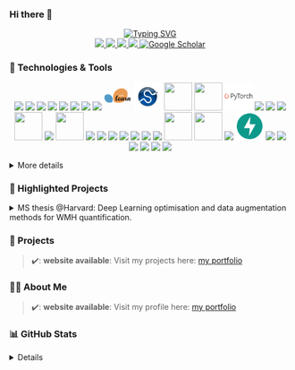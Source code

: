 ### Hi there 👋

<p align="center">
<a href="https://github.com/lasopablo">
    <img src="https://readme-typing-svg.demolab.com?font=Georgia&size=22&duration=1500&pause=10&multiline=true&width=600&height=100&lines=Pablo+Laso;Software+Engineer+and+Data+Scientist;MS+CS+at+Harvard+and+UT+(Netherlands);." alt="Typing SVG" />

   
    
    
</a>
<br/>
    
<a href="https://lasopablo.github.io/vcard_portfolio/">
    <img src="https://img.shields.io/badge/Website-lasopablo.github.io-1f425f?style=flat-square">
</a>
<a href="https://lasopablo.github.io/resume.pdf">
    <img src="https://img.shields.io/badge/Resume-PDF-critical?style=flat-square&logo=adobe&logoColor=white">
</a>  
<a href="https://www.linkedin.com/in/lasopablo/">
    <img src="https://img.shields.io/badge/-LinkedIn-0077B5?style=flat-square&logo=linkedin&logoColor=white">
</a>
<a href="mailto:plaso@kth.se">
    <img src="https://img.shields.io/badge/-Email-D14836?style=flat-square&logo=gmail&logoColor=white">
</a>
<a href="https://scholar.google.com/citations?user=fg-K6PIAAAAJ&hl=en" target="_blank">
    <img alt='Google Scholar' src='https://img.shields.io/badge/Scholar-4285F4?style=flat&logo=GoogleScholar&logoColor=white'>
</a>
</p>


### 🔧 Technologies & Tools


<p align="center">
  <img src="https://img.icons8.com/color/48/000000/c-plus-plus-logo.png">
  <img src="https://img.icons8.com/color/48/000000/python.png">
  <img src="https://img.icons8.com/?size=48&id=r5Y16PcDkoWI&format=png&color=000000">
  <img src="https://img.icons8.com/?size=48&id=CLvQeiwFpit4&format=png&color=000000">
  <img src="https://img.icons8.com/?size=48&id=9MJf0ngDwS8z&format=png&color=000000">
  <img src="https://img.icons8.com/?size=48&id=17842&format=png&color=000000">
  <img src="https://img.icons8.com/color/48/000000/pandas.png">
  <img src="https://img.icons8.com/color/48/000000/numpy.png">
  <img src="https://raw.githubusercontent.com/github/explore/main/topics/scikit-learn/scikit-learn.png" width="50" height="50"">
  <img src="https://raw.githubusercontent.com/github/explore/main/topics/scipy/scipy.png" width="50" height="50">
  <img src="https://www.opensourceforu.com/wp-content/uploads/2017/01/Illustration-2D-Plotting.jpg" width="50" height="50">
  <img src="https://cdn-b.saashub.com/images/app/service_logos/182/p54xtlu2fsl4/large.png?1626158441" width="50" height="50">
  <img src="https://raw.githubusercontent.com/github/explore/main/topics/pytorch/pytorch.png" width="50" height="50">
  <img src="https://img.icons8.com/color/48/000000/mysql-logo.png">
  <img src="https://img.icons8.com/color/48/000000/postgreesql.png">
  <img src="https://img.icons8.com/color/48/000000/mongodb.png">
  <img src="https://static-00.iconduck.com/assets.00/aws-dynamodb-icon-454x512-53ebjxww.png" width="50" height="50">
  <img src="https://logowik.com/content/uploads/images/hadoop7135.jpg" height="50">
  <img src="https://cdn.icon-icons.com/icons2/2699/PNG/512/apache_spark_logo_icon_170560.png" width="50" height="50">
  <img src="https://img.icons8.com/color/48/000000/javascript.png">
  <img src="https://img.icons8.com/color/48/000000/nodejs.png">
  <img src="https://img.icons8.com/color/48/000000/react-native.png">
  <img src="https://img.icons8.com/color/48/000000/css3.png">
  <img src="https://img.icons8.com/?size=48&id=44807&format=png">
  <img src="https://img.icons8.com/color/48/000000/amazon-web-services.png">
  <img src="https://img.icons8.com/color/48/000000/azure-1.png">
  <img src="https://encrypted-tbn0.gstatic.com/images?q=tbn:ANd9GcQtgdeliEiCynaZMB2giC3G-dPnSuY4Y8--gw&s" width="50" height="50">
  <img src="https://nordicapis.com/wp-content/uploads/How-to-Create-an-API-Using-The-Flask-Framework.png" width="50" height="50">
  <img src="https://img.icons8.com/color/48/000000/django.png">
  <img src="https://raw.githubusercontent.com/github/explore/main/topics/fastapi/fastapi.png" width="50" height="50">
  <img src="https://img.icons8.com/color/48/000000/git.png">
  <img src="https://img.icons8.com/color/48/000000/docker.png">
  <img src="https://img.icons8.com/color/48/000000/kubernetes.png">
  <img src="https://img.icons8.com/color/48/000000/microsoft-excel-2019.png">
  <img src="https://img.icons8.com/color/48/000000/tableau-software.png">
  <img src="https://img.icons8.com/color/48/000000/power-bi.png">
</p>


<details>
<summary>More details</summary>

#### Programming
<p align="center">
  <img src="https://img.shields.io/badge/Code-C%2B%2B-blue?style=for-the-badge&logo=c%2B%2B&logoColor=white">
  <img src="https://img.shields.io/badge/Code-Python-yellow?style=for-the-badge&logo=python&logoColor=white">
  <img src="https://img.shields.io/badge/Code-MATLAB-orange?style=for-the-badge&logo=matlab&logoColor=white">
  <img src="https://img.shields.io/badge/Code-R-green?style=for-the-badge&logo=r&logoColor=white">
  <img src="https://img.shields.io/badge/Scripting-Bash-red?style=for-the-badge&logo=gnu-bash&logoColor=white">
  <img src="https://img.shields.io/badge/OS-Linux-purple?style=for-the-badge&logo=linux&logoColor=white">
</p>


#### Data Science Tools
<p align="center">
  <img src="https://img.shields.io/badge/Lib-Pandas-150458?style=for-the-badge&logo=pandas&logoColor=white">
  <img src="https://img.shields.io/badge/Lib-NumPy-013243?style=for-the-badge&logo=numpy&logoColor=white">
  <img src="https://img.shields.io/badge/Lib-Scikit_learn-yellow?style=for-the-badge&logo=numpy&logoColor=white">
  <img src="https://img.shields.io/badge/Lib-SciPy-8CAAE6?style=for-the-badge&logo=scipy&logoColor=white">
  <img src="https://img.shields.io/badge/Lib-Matplotlib-11557C?style=for-the-badge&logo=matplotlib&logoColor=white">
  <img src="https://img.shields.io/badge/Lib-Seaborn-6f5499?style=for-the-badge&logo=seaborn&logoColor=white">
  <img src="https://img.shields.io/badge/Lib-PyTorch-EE4C2C?style=for-the-badge&logo=pytorch&logoColor=white">
</p>

#### Data Management & Big Data
<p align="center">
  <img src="https://img.shields.io/badge/Tools-MySQL-4479A1?style=for-the-badge&logo=mysql&logoColor=white">
  <img src="https://img.shields.io/badge/Tools-PostgreSQL-336791?style=for-the-badge&logo=postgresql&logoColor=white">
  <img src="https://img.shields.io/badge/Tools-MongoDB-47A248?style=for-the-badge&logo=mongodb&logoColor=white">
  <img src="https://img.shields.io/badge/Tools-DynamoDB-4053D6?style=for-the-badge&logo=amazon-dynamodb&logoColor=white">
  <img src="https://img.shields.io/badge/Tools-Hadoop-yellow?style=for-the-badge&logo=amazon-dynamodb&logoColor=white">
  <img src="https://img.shields.io/badge/Tools-PySpark-E25A1C?style=for-the-badge&logo=apache-spark&logoColor=white">
</p>

#### Full-stack Development
<p align="center">
  <img src="https://img.shields.io/badge/Code-JavaScript-yellow?style=for-the-badge&logo=javascript&logoColor=white">
  <img src="https://img.shields.io/badge/Tools-Node.js-339933?style=for-the-badge&logo=node.js&logoColor=white">
  <img src="https://img.shields.io/badge/Code-React-61DAFB?style=for-the-badge&logo=react&logoColor=black">
  <img src="https://img.shields.io/badge/Code-CSS-blue?style=for-the-badge&logo=css3&logoColor=white">
  <img src="https://img.shields.io/badge/Code-Effect-green?style=for-the-badge&logo=effect&logoColor=white">
</p>

#### Cloud Technologies
<p align="center">
  <img src="https://img.shields.io/badge/Tools-AWS-232F3E?style=for-the-badge&logo=amazon-aws&logoColor=white">
  <img src="https://img.shields.io/badge/Tools-Azure-0078D4?style=for-the-badge&logo=microsoft-azure&logoColor=white">
  <img src="https://img.shields.io/badge/Tools-Vercel-000000?style=for-the-badge&logo=vercel&logoColor=white">
  <img src="https://img.shields.io/badge/Tools-Flask-000000?style=for-the-badge&logo=flask&logoColor=white">
  <img src="https://img.shields.io/badge/Tools-Django-092E20?style=for-the-badge&logo=django&logoColor=white">
  <img src="https://img.shields.io/badge/Tools-FastAPI-009688?style=for-the-badge&logo=fastapi&logoColor=white">
</p>

#### Version Control & CI/CD
<p align="center">
  <img src="https://img.shields.io/badge/Tools-Git-F05032?style=for-the-badge&logo=git&logoColor=white">
  <img src="https://img.shields.io/badge/Tools-Docker-2496ED?style=for-the-badge&logo=docker&logoColor=white">
  <img src="https://img.shields.io/badge/Tools-Kubernetes-326CE5?style=for-the-badge&logo=kubernetes&logoColor=white">
</p>

#### Data Visualization & BI
<p align="center">
  <img src="https://img.shields.io/badge/Tools-Excel-217346?style=for-the-badge&logo=microsoft-excel&logoColor=white">
  <img src="https://img.shields.io/badge/Tools-Tableau-E97627?style=for-the-badge&logo=tableau&logoColor=white">
  <img src="https://img.shields.io/badge/Tools-PowerBI-F2C811?style=for-the-badge&logo=power-bi&logoColor=black">
</p>

</details>


### 🌟 Highlighted Projects

<details> 
    <summary>MS thesis @Harvard: Deep Learning optimisation and data augmentation methods for WMH quantification. </summary>
<p align="center">
    <h3 align="center">WMH-SynthSeg</h3>
</p>

<p align="center">
    New data augmentation methods, refined priors, and a more robust loss function lead to unprecedented (Dec 2023) performance on a 3D CNN for image segmentation. Project culminated in the algorithm being implemented in a real medical setting and a paper accepted at IEEE ISBI 2024</a>
</p>

<p align="center">
  <a href="https://surfer.nmr.mgh.harvard.edu/fswiki/WMH-SynthSeg">
    <img src="https://miro.medium.com/v2/resize:fit:2000/1*ovEGmOI3bcCeauu8jEBzsg.png" width="400" alt="Quantifying white matter hyperintensity and brain volumes">
  </a>
</p>
<p align="center">
Developed as part of my Master's thesis at Harvard (in collaboration with MIT and MGH), this project was used to leverage WMH-SynthSeg, an extension of SynthSeg, designed for brain MRI scans. It was implemented in a medical setting since it is able to uniquely adapts to low-field MRI scans, providing high-resolution segmentations of white matter hyperintensities (WMH) and anatomical structures, even in challenging imaging conditions.
    
</p>
<p align="center">
<b>Author:</b> Pablo Laso <br>
<b>Email:</b> <a href="mailto:plaso@kth.se">plaso@kth.se</a> <br>
<b>Citation:</b> If you use WMH-SynthSeg in your analysis, please cite <a href="https://arxiv.org/abs/2312.05119">our paper</a> under review. <br>
</p>

</details>


### 🚀 Projects

> ✔️: **website available**: Visit my projects here: [my portfolio](https://lasopablo.github.io/vcard_portfolio/)


### 👨‍💼 About Me

> ✔️: **website available**: Visit my profile here: [my portfolio](https://lasopablo.github.io/vcard_portfolio/)

### 📊 GitHub Stats

<details>
<p align="center">
  <a href="https://github.com/lasopablo">
    <img src="https://github-readme-stats.vercel.app/api?username=lasopablo&show_icons=true&theme=radical" alt="Pablo's GitHub Stats" />
  </a>
</p>

<p align="center">
  <a href="https://github.com/lasopablo">
    <img src="https://github-readme-stats.vercel.app/api/top-langs/?username=lasopablo&layout=compact&theme=radical" alt="Top Languages" />
  </a>
</p>
</details>
